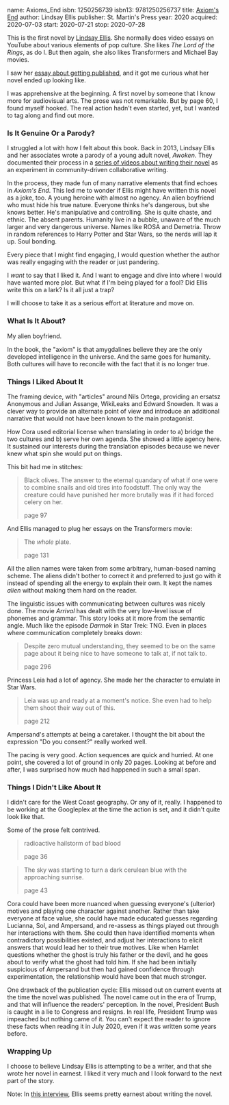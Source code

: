 name: Axioms_End
isbn: 1250256739
isbn13: 9781250256737
title: [Axiom's End](https://www.amazon.com/dp/1250256739)
author: Lindsay Ellis
publisher: St. Martin's Press
year: 2020
acquired: 2020-07-03
start: 2020-07-21
stop: 2020-07-28

This is the first novel by
[Lindsay Ellis](https://www.youtube.com/user/chezapoctube).  She normally does
video essays on YouTube about various elements of pop culture.  She likes
_The Lord of the Rings_, as do I.  But then again, she also likes Transformers
and Michael Bay movies.

I saw her [essay about getting published](https://youtu.be/tuRE55YH8yE), and it
got me curious what her novel ended up looking like.

I was apprehensive at the beginning.  A first novel by someone that I know more
for audiovisual arts.  The prose was not remarkable.  But by page 60, I found
myself hooked.  The real action hadn't even started, yet, but I wanted to tag
along and find out more.

### Is It Genuine Or a Parody?

I struggled a lot with how  I felt about this book.  Back in 2013, Lindsay Ellis
and her associates wrote a parody of a young adult novel, _Awoken_.  They
documented their process in a
[series of videos about writing their novel](https://www.youtube.com/playlist?list=PLJGOq3JclTH-2qkpzIPg_rpIiyhlLInjw)
as an experiment in community-driven collaborative writing.

In the process, they made fun of many narrative elements that find echoes in
_Axiom's End_.  This led me to wonder if Ellis might have written this novel as
a joke, too.  A young heroine with almost no agency.  An alien boyfriend who
must hide his true nature.  Everyone thinks he's dangerous, but she knows
better.  He's manipulative and controlling.  She is quite chaste, and ethnic.
The absent parents.  Humanity live in a bubble, unaware of the  much larger and
very dangerous universe.  Names like ROSA and Demetria.  Throw in random
references to Harry Potter and Star Wars, so the nerds will lap it up.  Soul
bonding.

Every piece that I might find engaging, I would question whether the author was
really engaging with the reader or just pandering.

I _want_ to say that I liked it.  And I want to engage and dive into where I
would have wanted more plot.  But what if I'm being played for a fool?  Did
Ellis write this on a lark?  Is it all just a trap?

I will choose to take it as a serious effort at literature and move on.

### What Is It About?

My alien boyfriend.

In the book, the "axiom" is that amygdalines believe they are the only developed
intelligence in the universe.  And the same goes for humanity.  Both cultures
will have to reconcile with the fact that it is no longer true.

### Things I Liked About It

The framing device, with "articles" around Nils Ortega, providing an ersatsz
Anonymous and Julian Assange, WikiLeaks and Edward Snowden.  It was a clever way
to provide an alternate point of view and introduce an additional narrative that
would not have been known to the main protagonist.

How Cora used editorial license when translating in order to a) bridge the two
cultures and b) serve her own agenda.  She showed a little agency here.  It
sustained our interests during the translation episodes because we never knew
what spin she would put on things.

This bit had me in stitches:

> Black olives.  The answer to the eternal quandary of what if one were to
> combine snails and old tires into foodstuff.  The only way the creature could
> have punished her more brutally was if it had forced celery on her.
> <footer>page 97</footer>

And Ellis managed to plug her essays on the Transformers movie:

> The _whole_ plate.
> <footer>page 131</footer>

All the alien names were taken from some arbitrary, human-based naming scheme.
The aliens didn't bother to correct it and preferred to just go with it instead
of spending all the energy to explain their own.  It kept the names _alien_
without making them hard on the reader.

The linguistic issues with communicating between cultures was nicely done.  The
movie _Arrival_ has dealt with the very low-level issue of phonemes and grammar.
This story looks at it more from the semantic angle.  Much like the episode
_Darmok_ in Star Trek: TNG.  Even in places where communication completely
breaks down:

> Despite zero mutual understanding, they seemed to be on the same page about it
> being nice to have someone to talk at, if not talk to.
> <footer>page 296</footer>

Princess Leia had a lot of agency.  She made her the character to emulate in
Star Wars.

> Leia was up and ready at a moment's notice.  She even had to help them shoot
> their way out of this.
> <footer>page 212</footer>

Ampersand's attempts at being a caretaker.  I thought the bit about the
expression "Do you consent?" really worked well.

The pacing is very good.  Action sequences are quick and hurried.  At one point,
she covered a lot of ground in only 20 pages.  Looking at before and after, I
was surprised how much had happened in such a small span.

### Things I Didn't Like About It

I didn't care for the West Coast geography.  Or any of it, really.  I happened
to be working at the Googleplex at the time the action is set, and it didn't
quite look like that.

Some of the prose felt contrived.

> radioactive hailstorm of bad blood
> <footer>page 36</footer>

> The sky was starting to turn a dark cerulean blue with the approaching sunrise.
> <footer>page 43</footer>

Cora could have been more nuanced when guessing everyone's (ulterior) motives
and playing one character against another.  Rather than take everyone at face
value, she could have made educated guesses regarding Lucianna, Sol, and
Ampersand, and re-assess as things played out through her interactions with
them.  She could then have identified moments when contradictory possibilities
existed, and adjust her interactions to elicit answers that would lead her to
their true motives.  Like when Hamlet questions whether the ghost is truly his
father or the devil, and he goes about to verify what the ghost had told him.
If she had been initially suspicious of Ampersand but then had gained confidence
through experimentation, the relationship would have been that much stronger.

One drawback of the publication cycle: Ellis missed out on current events at the
time the novel was published.  The novel came out in the era of Trump, and that
will influence the readers' perception.   In the novel, President Bush is caught
in a lie to Congress and resigns.  In real life, President Trump was impeached
but nothing came of it.  You can't expect the reader to ignore these facts when
reading it in July 2020, even if it was written some years before.

### Wrapping Up

I choose to believe Lindsay Ellis is attempting to be a writer, and that she
wrote her novel in earnest.  I liked it very much and I look forward to the next
part of the story.

<span class="newthought">Note:</span> In
[this interview](https://youtu.be/8UkpU-KKLyc), Ellis seems pretty earnest
about writing the novel.
